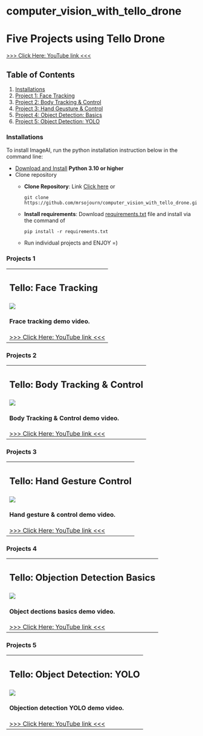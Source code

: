 # computer_vision_with_tello_drone

# Five Projects using Tello Drone
 <a href="https://youtu.be/Yv_TCvUnTdY"> >>> Click Here: YouTube link <<<</a>

## Table of Contents
1. <a href="#installations" >Installations</a>
2. <a href="#project_1" >Project 1: Face Tracking</a>
3. <a href="#project_2" >Project 2: Body Tracking & Control</a>
4. <a href="#project_3" >Project 3: Hand Geusture & Control</a>
5. <a href="#project_4" >Project 4: Object Detection: Basics</a>
6. <a href="#project_5" >Project 5: Object Detection: YOLO</a>


   
### Installations
<div id="installations"></div>
 
To install ImageAI, run the python installation instruction below in the command line:

- [Download and Install](https://www.python.org/downloads/) **Python 3.10 or higher**
- Clone repository
  - **Clone Repository**: Link [Click here](https://github.com/mrsojourn/computer_vision_with_tello_drone.git)
    or
    ```
    git clone https://github.com/mrsojourn/computer_vision_with_tello_drone.git 
    ```

  - **Install requirements**: Download [requirements.txt](https://github.com/mrsojourn/computer_vision_with_tello_drone/blob/main/requirements.txt) file and install via the command
    of
    ```
    pip install -r requirements.txt
    ```
  - Run individual projects and ENJOY =)

### Projects 1
<div id="project_1"></div>
<table>
  <tr>
    <td><h2> Tello: Face Tracking</h2> </td>
  </tr>
  <tr>
    <td><img src="utils/thumbnails/1.PNG" >
    <h4>Frace tracking demo video.</h4>
    <a href="https://youtu.be/nlfS8t8BqY8"> >>> Click Here: YouTube link <<<</a>
    </td>
  </tr>
</table>

### Projects 2
<div id="project_2"></div>
<table>
  <tr>
    <td><h2> Tello: Body Tracking & Control</h2> </td>
  </tr>
  <tr>
    <td><img src="utils/thumbnails/2.PNG" >
    <h4>Body Tracking & Control demo video.</h4>
    <a href="https://youtu.be/8PK3BrQf54s"> >>> Click Here: YouTube link <<<</a>
    </td>
  </tr>
</table>
   
### Projects 3
<div id="project_3"></div>
   <table>
  <tr>
    <td><h2> Tello: Hand Gesture Control</h2> </td>
  </tr>
  <tr>
    <td><img src="utils/thumbnails/3.PNG" >
    <h4>Hand gesture & control demo video.</h4>
    <a href="https://youtu.be/cVeWmBykW4I"> >>> Click Here: YouTube link <<<</a>
    </td>
  </tr>
</table>
      
### Projects 4  
<div id="project_4"></div>
      <table>
  <tr>
    <td><h2> Tello: Objection Detection Basics</h2> </td>
  </tr>
  <tr>
    <td><img src="utils/thumbnails/4.PNG" >
    <h4>Object dections basics demo video.</h4>
    <a href="https://youtu.be/iA-cvK-Xydo"> >>> Click Here: YouTube link <<<</a>
    </td>
  </tr>
</table>
         
### Projects 5
<div id="project_5"></div>
<table>
  <tr>
    <td><h2> Tello: Object Detection: YOLO</h2> </td>
  </tr>
  <tr>
    <td><img src="utils/thumbnails/5.PNG" >
    <h4>Objection detection YOLO demo video.</h4>
    <a href="https://youtu.be/CYfCtVhx7qk"> >>> Click Here: YouTube link <<<</a>
    </td>
  </tr>
</table>

